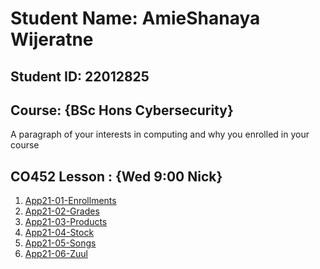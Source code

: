# Student Name: AmieShanaya Wijeratne
## Student ID: 22012825



## Course: {BSc Hons Cybersecurity}
A paragraph of your interests in computing and why you enrolled in your course

## CO452 Lesson : {Wed 9:00 Nick}
1. [App21-01-Enrollments]()   
2. [App21-02-Grades]()   
3. [App21-03-Products]()
4. [App21-04-Stock]()
5. [App21-05-Songs]()
5. [App21-06-Zuul]()


